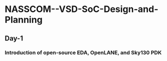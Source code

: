 # NASSCOM--VSD-SoC-Design-and-Planning
## Day-1
### Introduction of open-source EDA, OpenLANE, and Sky130 PDK

